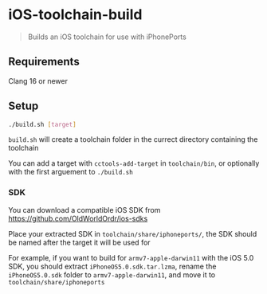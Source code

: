 # iOS-toolchain-build

> Builds an iOS toolchain for use with iPhonePorts

## Requirements

Clang 16 or newer

## Setup

```sh
./build.sh [target]
```

`build.sh` will create a toolchain folder in the currect directory containing the toolchain

You can add a target with `cctools-add-target` in `toolchain/bin`, or optionally with the first arguement to `./build.sh`

### SDK

You can download a compatible iOS SDK from https://github.com/OldWorldOrdr/ios-sdks

Place your extracted SDK in `toolchain/share/iphoneports/`, the SDK should be named after the target it will be used for

For example, if you want to build for `armv7-apple-darwin11` with the iOS 5.0 SDK, you should extract `iPhoneOS5.0.sdk.tar.lzma`, rename the `iPhoneOS5.0.sdk` folder to `armv7-apple-darwin11`, and move it to `toolchain/share/iphoneports`
